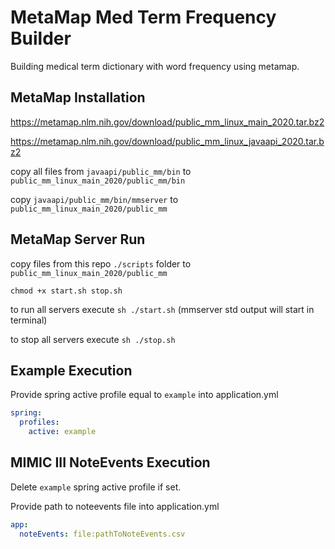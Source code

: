 # MetaMap Med Term Frequency Builder

Building medical term dictionary with word frequency using metamap.

## MetaMap Installation

https://metamap.nlm.nih.gov/download/public_mm_linux_main_2020.tar.bz2

https://metamap.nlm.nih.gov/download/public_mm_linux_javaapi_2020.tar.bz2

copy all files from `javaapi/public_mm/bin` to `public_mm_linux_main_2020/public_mm/bin`

copy `javaapi/public_mm/bin/mmserver` to `public_mm_linux_main_2020/public_mm`

## MetaMap Server Run

copy files from this repo `./scripts` folder to `public_mm_linux_main_2020/public_mm`

`chmod +x start.sh stop.sh`

to run all servers execute `sh ./start.sh` (mmserver std output will start in terminal)

to stop all servers execute `sh ./stop.sh`

## Example Execution

Provide spring active profile equal to `example` into application.yml

```yaml
spring:
  profiles:
    active: example
```

## MIMIC III NoteEvents Execution

Delete `example` spring active profile if set.

Provide path to noteevents file into application.yml

```yaml
app:
  noteEvents: file:pathToNoteEvents.csv
```
